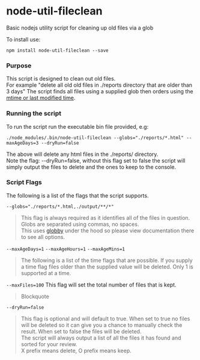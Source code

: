 # node-util-fileclean
Basic nodejs utility script for cleaning up old files via a glob

To install use:
```shell
npm install node-util-fileclean --save
```

### Purpose
This script is designed to clean out old files.   
For example "delete all old old files in ./reports directory that are older than 3 days"
The script finds all files using a supplied glob then orders using the [mtime or last modified time](https://nodejs.org/api/fs.html#fs_stat_time_values).

### Running the script
To run the script run the executable bin file provided, e.g:
```
./node_modules/.bin/node-util-fileclean --globs="./reports/*.html" --maxAgeDays=3 --dryRun=false
```
The above will delete any html files in the ./reports/ directory.  
Note the flag: --dryRun=false, without this flag set to false the script will simply output the files to delete and the ones to keep to the console.

### Script Flags
The following is a list of the flags that the script supports. 

`--globs="./reports/*.html,./output/**/*"`

> This flag is always required as it identifies all of the files in question.   
> Globs are separated using commas, no spaces.  
> This uses [globby](https://github.com/sindresorhus/globby) under the hood so please view documentation there to see all options.

`--maxAgeDays=1` `--maxAgeHours=1` `--maxAgeMins=1`

> The following is a list of the time flags that are possible. If you supply a time flag files older 
> than the supplied value will be deleted. Only 1 is supported at a time.

`--maxFiles=100`
This flag will set the total number of files that is kept.

> Blockquote

`--dryRun=false`

> This flag is optional and will default to true. When set to true no files will be deleted so it can 
> give you a chance to manually check the result. When set to false the files will be deleted.  
> The script will always output a list of all the files it has found and sorted for your review.   
> X prefix means delete, O prefix means keep.